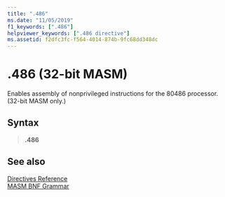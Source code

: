 ```yaml
---
title: ".486"
ms.date: "11/05/2019"
f1_keywords: [".486"]
helpviewer_keywords: [".486 directive"]
ms.assetid: f2dfc3fc-f564-4014-874b-9fc68dd348dc
---
```

# .486 (32-bit MASM)

Enables assembly of nonprivileged instructions for the 80486 processor. (32-bit MASM only.)

## Syntax

> **.486**

## See also

[Directives Reference](directives-reference.md)\
[MASM BNF Grammar](masm-bnf-grammar.md)
